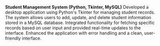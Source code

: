 **Student Management System (Python, Tkinter, MySQL)**
Developed a desktop application using Python's Tkinter for managing student records. The system allows users to add, update, and delete student information stored in a MySQL database. Integrated functionality for fetching specific records based on user input and provided real-time updates to the interface. Enhanced the application with error handling and a clean, user-friendly interface.
